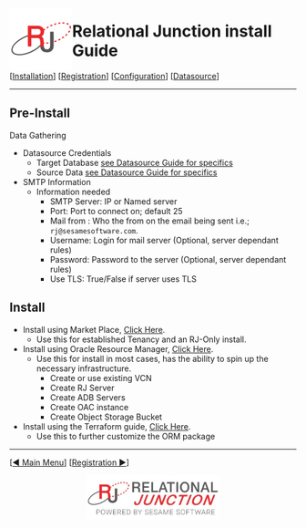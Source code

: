  <a href="http://www.sesamesoftware.com"><img align=left src="../images/RJOrbit110x110.png"></img></a>

# Relational Junction install Guide

[[Installation](installguide.md)] [[Registration](RegistrationGuide.md)] [[Configuration](configurationGuide.md)] [[Datasource](DatasourceGuide.md)]

---

## Pre-Install

Data Gathering

* Datasource Credentials
  * Target Database [see Datasource Guide for specifics](DatasourceGuide.md)
  * Source Data [see Datasource Guide for specifics](DatasourceGuide.md)
* SMTP Information
  * Information needed
    * SMTP Server: IP or Named server
    * Port: Port to connect on; default 25
    * Mail from : Who the from on the email being sent i.e.; ```rj@sesamesoftware.com```.
    * Username: Login for mail server (Optional, server dependant rules)
    * Password: Password to the server (Optional, server dependant rules)
    * Use TLS: True/False if server uses TLS

## Install

* Install using Market Place, [Click Here](installWithMarketPlace.md).
  * Use this for established Tenancy and an RJ-Only install.
* Install using Oracle Resource Manager, [Click Here](installwithORM.md).
  * Use this for install in most cases, has the ability to spin up the necessary infrastructure.
    * Create or use existing VCN
    * Create RJ Server
    * Create ADB Servers
    * Create OAC instance
    * Create Object Storage Bucket
* Install using the Terraform guide, [Click Here](installwithTerraform.md).
  * Use this to further customize the ORM package

---

[[&#9664; Main Menu](../README.md)] [[Registration &#9654;](RegistrationGuide.md)]

<p align="center" >  <a href="http://www.sesamesoftware.com"><img align=center src="../images/poweredBy.png" height="80px"></img></a> </p>
